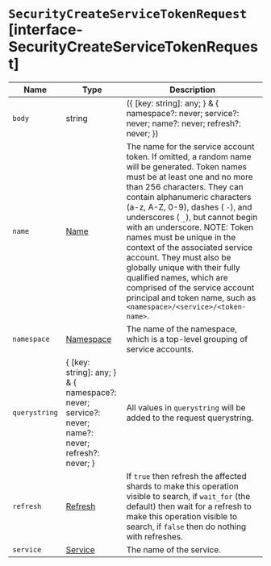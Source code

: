 # `SecurityCreateServiceTokenRequest` [interface-SecurityCreateServiceTokenRequest]

| Name | Type | Description |
| - | - | - |
| `body` | string | ({ [key: string]: any; } & { namespace?: never; service?: never; name?: never; refresh?: never; }) | All values in `body` will be added to the request body. |
| `name` | [Name](./Name.md) | The name for the service account token. If omitted, a random name will be generated. Token names must be at least one and no more than 256 characters. They can contain alphanumeric characters (a-z, A-Z, 0-9), dashes ( `-`), and underscores ( `_`), but cannot begin with an underscore. NOTE: Token names must be unique in the context of the associated service account. They must also be globally unique with their fully qualified names, which are comprised of the service account principal and token name, such as `<namespace>/<service>/<token-name>`. |
| `namespace` | [Namespace](./Namespace.md) | The name of the namespace, which is a top-level grouping of service accounts. |
| `querystring` | { [key: string]: any; } & { namespace?: never; service?: never; name?: never; refresh?: never; } | All values in `querystring` will be added to the request querystring. |
| `refresh` | [Refresh](./Refresh.md) | If `true` then refresh the affected shards to make this operation visible to search, if `wait_for` (the default) then wait for a refresh to make this operation visible to search, if `false` then do nothing with refreshes. |
| `service` | [Service](./Service.md) | The name of the service. |
